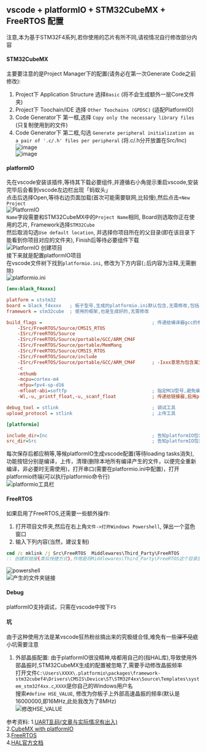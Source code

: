 ## vscode + platformIO + STM32CubeMX + FreeRTOS 配置 ##

注意,本为基于STM32F4系列,若你使用的芯片有所不同,请视情况自行修改部分内容  

#### STM32CubeMX ####
主要要注意的是Project Manager下的配置(请务必在第一次Generate Code之前修改):  
1. Project下 Application Structure 选择`Basic` (将不会生成额外一层Core文件夹)  
2. Project下 Toochain/IDE 选择 `Other Toochains (GPDSC)` (适配PlatformIO)  
3. Code Generator下 第一框,选择 `Copy only the necessary library files` (只复制使用到的文件)  
4. Code Generator下 第二框,勾选 `Generate peripheral initialization as a pair of '.c/.h' files per peripheral` (将.c/.h分开放置在Src/Inc)  
![image](./images/stmcube1.png)  
![image](./images/stmcube2.png)  

#### platformIO ####
先在vscode安装该插件,等待其下载必要组件,并遵循右小角提示重启vscode,安装完毕后会看到vscode左边栏出现「蚂蚁头」  
点击后选择Open,等待右边页面加载(首次可能需要联网,比较慢),然后点击`+New Project`  
![PlatformIO](./images/pio1.png "PlatformIO")  
`Name`字段需要和STM32CubeMX中的`Project Name`相同, Board则选取你正在使用的芯片, Framework选择`STM32Cube`  
然后取消勾选`Use default location`, 并选择你项目所在的父目录(即在该目录下能看到你项目对应的文件夹), Finish后等待必要组件下载  
![PlatformIO 创建项目](./images/pio2.png "PlatformIO 创建项目")  
接下来就是配置platformIO项目  
在vscode文件树下找到`platformio.ini`, 修改为下方内容(`;`后内容为注释,无需删除)  
![platformio.ini](./images/pio3.png "platformio.ini")  
```ini
[env:black_f4xxxx]

platform = ststm32
board = black_f4xxxx   ; 板子型号,生成的platformio.ini默认包含,无需修改,包括上方的env:black_f4xxxx
framework = stm32cube  ; 使用的框架,也是生成好的,无需修改

build_flags =                                        ; 传递给编译器gcc的参数
    -ISrc/FreeRTOS/Source/CMSIS_RTOS
    -ISrc/FreeRTOS/Source
    -ISrc/FreeRTOS/Source/portable/GCC/ARM_CM4F
    -ISrc/FreeRTOS/Source/portable/MemMang
    -ISrc/FreeRTOS/Source/CMSIS_RTOS
    -ISrc/FreeRTOS/Source/include
    -ISrc/FreeRTOS/Source/portable/GCC/ARM_CM4F      ; -Ixxx意思为包含某文件夹,让编译器在这些问价夹下搜索源文件,若未启用FreeRTOS,则不要添加
    -c
    -mthumb
    -mcpu=cortex-m4
    -mfpu=fpv4-sp-d16
    -mfloat-abi=softfp                               ; 指定MCU型号,避免编译器生成不正确的汇编指令
    -Wl,-u,_printf_float,-u,_scanf_float             ; 传递给链接器,启用printf的浮点数输出功能(%f)

debug_tool = stlink                                  ; 调试工具
upload_protocol = stlink                             ; 上传工具

[platformio]

include_dir=Inc                                      ; 告知platformIO包含.h的目录
src_dir=Src                                          ; 告知platformIO包含.c的目录
```
每次保存后都应稍等,等候platformIO生成vscode配置(等待loading tasks消失),  
功能按钮分别是编译，上传，清理(删除本地所有编译产生的文件，以便完全重新编译，非必要时无需使用)，打开串口(需要在platformio.ini中配置)，打开platformio终端(可以执行platformio命令行)  
![platformio工具栏](./images/pio4.png "platformio工具栏")  


#### FreeRTOS ####
如果启用了FreeRTOS,还需要一些额外操作:  
1. 打开项目文件夹,然后在右上角`文件->打开Windows Powershell`, 弹出一个蓝色窗口  
2. 输入下列内容(当然，建议复制)  
```cmd
cmd /c mklink /j Src\FreeRTOS  Middlewares\Third_Party\FreeRTOS
:: 创建软链接(类似快捷方式),作用是将Middlewares\Third_Party\FreeRTOS这个目录放在Src下，以便让platformIO找到
```
![powershell](./images/freertos1.png "powershell")  
![产生的文件夹链接](./images/freertos2.png "产生的文件夹链接")  


#### Debug ####
platformIO支持调试，只需在vscode中按下`F5`  


#### 坑 ####
由于这种使用方法是某vscode狂热粉丝搞出来的究极缝合怪,难免有一些~~深不见底~~小坑需要注意  

1. 外部晶振配置:
由于platformIO很没精神,啥都用自己的(指HAL库),导致使用外部晶振时,STM32CubeMX生成的配置被忽略了,需要手动修改晶振频率  
打开文件`C:\Users\XXXX\.platformio\packages\framework-stm32cubef4\Drivers\CMSIS\Device\ST\STM32F4xx\Source\Templates\system_stm32f4xx.c`,`XXXX`是你自己的Windows用户名  
搜索`#define HSE_VALUE`, 修改为你板子上外部高速晶振的频率(默认是16000000,即16MHz,此处我改为了8MHz)  
![修改HSE_VALUE](./images/hse.png "修改HSE_VALUE")  


参考资料:
1.[UART乱码(文章与实际情况有出入)](https://blog.csdn.net/xiebaocheng12138/article/details/78116393)  
2.[CubeMX with platformIO](https://community.platformio.org/t/cubemx-with-freertos/6463)  
3.[FreeRTOS](https://zhuanlan.zhihu.com/p/90608412)  
4.[HAL官方文档](https://www.st.com/resource/en/user_manual/dm00105879-description-of-stm32f4-hal-and-ll-drivers-stmicroelectronics.pdf)  